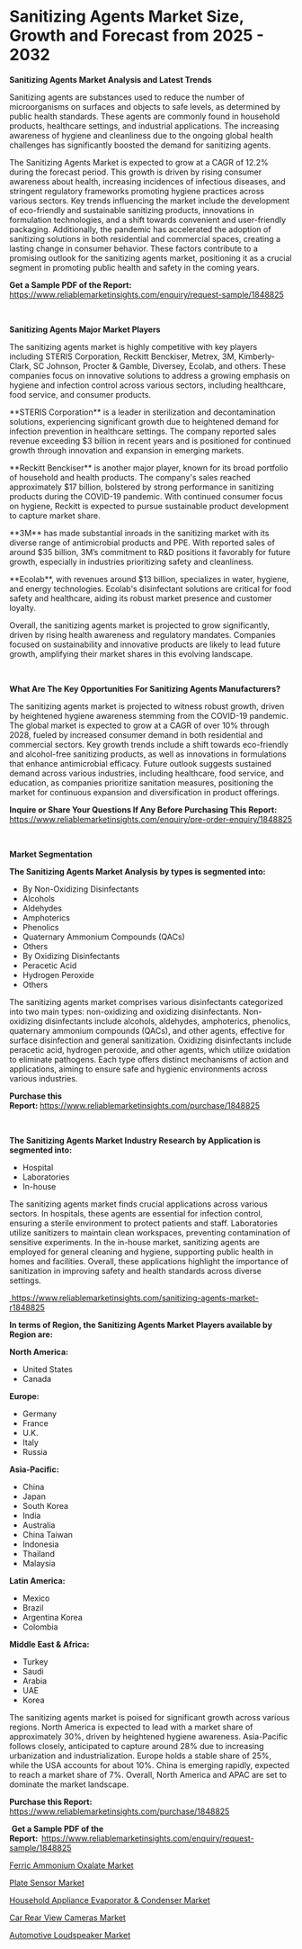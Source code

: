 <p><h1>Sanitizing Agents Market Size, Growth and Forecast from 2025 - 2032</h1></p><p><strong>Sanitizing Agents Market Analysis and Latest Trends</strong></p>
<p><p>Sanitizing agents are substances used to reduce the number of microorganisms on surfaces and objects to safe levels, as determined by public health standards. These agents are commonly found in household products, healthcare settings, and industrial applications. The increasing awareness of hygiene and cleanliness due to the ongoing global health challenges has significantly boosted the demand for sanitizing agents. </p><p>The Sanitizing Agents Market is expected to grow at a CAGR of 12.2% during the forecast period. This growth is driven by rising consumer awareness about health, increasing incidences of infectious diseases, and stringent regulatory frameworks promoting hygiene practices across various sectors. Key trends influencing the market include the development of eco-friendly and sustainable sanitizing products, innovations in formulation technologies, and a shift towards convenient and user-friendly packaging. Additionally, the pandemic has accelerated the adoption of sanitizing solutions in both residential and commercial spaces, creating a lasting change in consumer behavior. These factors contribute to a promising outlook for the sanitizing agents market, positioning it as a crucial segment in promoting public health and safety in the coming years.</p></p>
<p><strong>Get a Sample PDF of the Report:&nbsp;</strong> <a href="https://www.reliablemarketinsights.com/enquiry/request-sample/1848825?utm_campaign=1948&utm_medium=2&utm_source=Github&utm_content=ia&utm_term=30012025&utm_id=sanitizing-agents">https://www.reliablemarketinsights.com/enquiry/request-sample/1848825</a></p>
<p>&nbsp;</p>
<p><strong>Sanitizing Agents Major Market Players</strong></p>
<p><p>The sanitizing agents market is highly competitive with key players including STERIS Corporation, Reckitt Benckiser, Metrex, 3M, Kimberly-Clark, SC Johnson, Procter & Gamble, Diversey, Ecolab, and others. These companies focus on innovative solutions to address a growing emphasis on hygiene and infection control across various sectors, including healthcare, food service, and consumer products.</p><p>**STERIS Corporation** is a leader in sterilization and decontamination solutions, experiencing significant growth due to heightened demand for infection prevention in healthcare settings. The company reported sales revenue exceeding $3 billion in recent years and is positioned for continued growth through innovation and expansion in emerging markets.</p><p>**Reckitt Benckiser** is another major player, known for its broad portfolio of household and health products. The company's sales reached approximately $17 billion, bolstered by strong performance in sanitizing products during the COVID-19 pandemic. With continued consumer focus on hygiene, Reckitt is expected to pursue sustainable product development to capture market share.</p><p>**3M** has made substantial inroads in the sanitizing market with its diverse range of antimicrobial products and PPE. With reported sales of around $35 billion, 3M’s commitment to R&D positions it favorably for future growth, especially in industries prioritizing safety and cleanliness.</p><p>**Ecolab**, with revenues around $13 billion, specializes in water, hygiene, and energy technologies. Ecolab's disinfectant solutions are critical for food safety and healthcare, aiding its robust market presence and customer loyalty.</p><p>Overall, the sanitizing agents market is projected to grow significantly, driven by rising health awareness and regulatory mandates. Companies focused on sustainability and innovative products are likely to lead future growth, amplifying their market shares in this evolving landscape.</p></p>
<p>&nbsp;</p>
<p><strong>What Are The Key Opportunities For Sanitizing Agents Manufacturers?</strong></p>
<p><p>The sanitizing agents market is projected to witness robust growth, driven by heightened hygiene awareness stemming from the COVID-19 pandemic. The global market is expected to grow at a CAGR of over 10% through 2028, fueled by increased consumer demand in both residential and commercial sectors. Key growth trends include a shift towards eco-friendly and alcohol-free sanitizing products, as well as innovations in formulations that enhance antimicrobial efficacy. Future outlook suggests sustained demand across various industries, including healthcare, food service, and education, as companies prioritize sanitation measures, positioning the market for continuous expansion and diversification in product offerings.</p></p>
<p><strong>Inquire or Share Your Questions If Any Before Purchasing This Report:</strong> <a href="https://www.reliablemarketinsights.com/enquiry/pre-order-enquiry/1848825?utm_campaign=1948&utm_medium=2&utm_source=Github&utm_content=ia&utm_term=30012025&utm_id=sanitizing-agents">https://www.reliablemarketinsights.com/enquiry/pre-order-enquiry/1848825</a></p>
<p>&nbsp;</p>
<p><strong>Market Segmentation</strong></p>
<p><strong>The Sanitizing Agents Market Analysis by types is segmented into:</strong></p>
<p><ul><li>By Non-Oxidizing Disinfectants</li><li>Alcohols</li><li>Aldehydes</li><li>Amphoterics</li><li>Phenolics</li><li>Quaternary Ammonium Compounds (QACs)</li><li>Others</li><li>By Oxidizing Disinfectants</li><li>Peracetic Acid</li><li>Hydrogen Peroxide</li><li>Others</li></ul></p>
<p><p>The sanitizing agents market comprises various disinfectants categorized into two main types: non-oxidizing and oxidizing disinfectants. Non-oxidizing disinfectants include alcohols, aldehydes, amphoterics, phenolics, quaternary ammonium compounds (QACs), and other agents, effective for surface disinfection and general sanitization. Oxidizing disinfectants include peracetic acid, hydrogen peroxide, and other agents, which utilize oxidation to eliminate pathogens. Each type offers distinct mechanisms of action and applications, aiming to ensure safe and hygienic environments across various industries.</p></p>
<p><strong>Purchase this Report:&nbsp;</strong><a href="https://www.reliablemarketinsights.com/purchase/1848825?utm_campaign=1948&utm_medium=2&utm_source=Github&utm_content=ia&utm_term=30012025&utm_id=sanitizing-agents">https://www.reliablemarketinsights.com/purchase/1848825</a></p>
<p>&nbsp;</p>
<p><strong>The Sanitizing Agents Market Industry Research by Application is segmented into:</strong></p>
<p><ul><li>Hospital</li><li>Laboratories</li><li>In-house</li></ul></p>
<p><p>The sanitizing agents market finds crucial applications across various sectors. In hospitals, these agents are essential for infection control, ensuring a sterile environment to protect patients and staff. Laboratories utilize sanitizers to maintain clean workspaces, preventing contamination of sensitive experiments. In the in-house market, sanitizing agents are employed for general cleaning and hygiene, supporting public health in homes and facilities. Overall, these applications highlight the importance of sanitization in improving safety and health standards across diverse settings.</p></p>
<p><a href="https://www.reliablemarketinsights.com/sanitizing-agents-market-r1848825?utm_campaign=1948&utm_medium=2&utm_source=Github&utm_content=ia&utm_term=30012025&utm_id=sanitizing-agents">&nbsp;https://www.reliablemarketinsights.com/sanitizing-agents-market-r1848825</a></p>
<p><strong>In terms of Region, the Sanitizing Agents Market Players available by Region are:</strong></p>
<p>
    <p> <strong> North America: </strong>
        <ul>
            <li>United States</li>
            <li>Canada</li>
        </ul>
        </p> 
    <p> <strong> Europe: </strong>
        <ul>
            <li>Germany</li>
            <li>France</li>
            <li>U.K.</li>
            <li>Italy</li>
            <li>Russia</li>
        </ul>
        </p> 
    <p> <strong> Asia-Pacific: </strong>
        <ul>
            <li>China</li>
            <li>Japan</li>
            <li>South Korea</li>
            <li>India</li>
            <li>Australia</li>
            <li>China Taiwan</li>
            <li>Indonesia</li>
            <li>Thailand</li>
            <li>Malaysia</li>
        </ul>
        </p> 
    <p> <strong> Latin America: </strong>
        <ul>
            <li>Mexico</li>
            <li>Brazil</li>
            <li>Argentina Korea</li>
            <li>Colombia</li>
        </ul>
        </p> 
    <p> <strong> Middle East & Africa: </strong>
        <ul>
            <li>Turkey</li>
            <li>Saudi</li>
            <li>Arabia</li>
            <li>UAE</li>
            <li>Korea</li>
        </ul>
    </p>
    </p>
<p><p>The sanitizing agents market is poised for significant growth across various regions. North America is expected to lead with a market share of approximately 30%, driven by heightened hygiene awareness. Asia-Pacific follows closely, anticipated to capture around 28% due to increasing urbanization and industrialization. Europe holds a stable share of 25%, while the USA accounts for about 10%. China is emerging rapidly, expected to reach a market share of 7%. Overall, North America and APAC are set to dominate the market landscape.</p></p>
<p><strong>Purchase this Report: </strong><a href="https://www.reliablemarketinsights.com/purchase/1848825?utm_campaign=1948&utm_medium=2&utm_source=Github&utm_content=ia&utm_term=30012025&utm_id=sanitizing-agents">https://www.reliablemarketinsights.com/purchase/1848825</a></p>
<p>&nbsp;<strong>Get a Sample PDF of the Report:&nbsp;&nbsp;</strong><a href="https://www.reliablemarketinsights.com/enquiry/request-sample/1848825?utm_campaign=1948&utm_medium=2&utm_source=Github&utm_content=ia&utm_term=30012025&utm_id=sanitizing-agents">https://www.reliablemarketinsights.com/enquiry/request-sample/1848825</a></p>
<p><strong></strong></p>
<p><p><a href="https://www.linkedin.com/pulse/ferric-ammonium-oxalate-market-surge-114-cagr-growth-epvvf?utm_campaign=1948&utm_medium=2&utm_source=Github&utm_content=ia&utm_term=30012025&utm_id=sanitizing-agents">Ferric Ammonium Oxalate Market</a></p><p><a href="https://www.linkedin.com/pulse/market-demand-revenue-growth-plate-sensor-83-cagr-from-2025-2032-jko0f?utm_campaign=1948&utm_medium=2&utm_source=Github&utm_content=ia&utm_term=30012025&utm_id=sanitizing-agents">Plate Sensor Market</a></p><p><a href="https://www.linkedin.com/pulse/exploring-household-appliance-evaporator-condenser-market-rtlkf?utm_campaign=1948&utm_medium=2&utm_source=Github&utm_content=ia&utm_term=30012025&utm_id=sanitizing-agents">Household Appliance Evaporator & Condenser Market</a></p><p><a href="https://github.com/barnickclara79/Market-Research-Report-List-1/blob/main/car-rear-view-cameras-market.md?utm_campaign=1948&utm_medium=2&utm_source=Github&utm_content=ia&utm_term=30012025&utm_id=sanitizing-agents">Car Rear View Cameras Market</a></p><p><a href="https://github.com/waverlyam689/Market-Research-Report-List-1/blob/main/automotive-loudspeaker-market.md?utm_campaign=1948&utm_medium=2&utm_source=Github&utm_content=ia&utm_term=30012025&utm_id=sanitizing-agents">Automotive Loudspeaker Market</a></p></p>